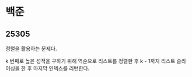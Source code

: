 # 백준

## 25305

정렬을 활용하는 문제다.

k 번째로 높은 성적을 구하기 위해 역순으로 리스트를 정렬한 후 k - 1까지 리스트 슬라이싱을 한 후 마지막 인덱스를 리턴한다.

